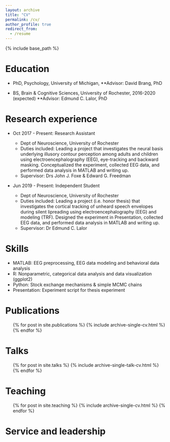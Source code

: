 ```yaml
---
layout: archive
title: "CV"
permalink: /cv/
author_profile: true
redirect_from:
  - /resume
---
```


{% include base_path %}

Education
======
* PhD, Psychology, University of Michigan,
**Advisor: David Brang, PhD

* BS, Brain & Cognitive Sciences, University of Rochester, 2016-2020 (expected)
**Advisor: Edmund C. Lalor, PhD

Research experience
======
* Oct 2017 - Present: Research Assistant
  * Dept of Neuroscience, University of Rochester
  * Duties included: Leading a project that investigates the neural basis underlying illusory contour perception
among adults and children using electroencephalography (EEG), eye-tracking and backward masking.
Conceptualized the experiment, collected EEG data, and performed data analysis in MATLAB and writing
up.
  * Supervisor: Drs John J. Foxe & Edward G. Freedman

* Jun 2019 - Present: Independent Student
  * Dept of Neuroscience, University of Rochester
  * Duties included: Leading a project (i.e. honor thesis) that investigates the cortical tracking of unheard speech
envelopes during silent lipreading using electroencephalography (EEG) and modeling (TRF). Designed the
experiment in Presentation, collected EEG data, and performed data analysis in MATLAB and writing up.
  * Supervisor: Dr Edmund C. Lalor
  
Skills
======
* MATLAB: EEG preprocessing, EEG data modeling and behavioral data analysis
* R: Nonparametric, categorical data analysis and data visualization (ggplot2)
* Python: Stock exchange mechanisms & simple MCMC chains
* Presentation: Experiment script for thesis experiment

Publications
======
  <ul>{% for post in site.publications %}
    {% include archive-single-cv.html %}
  {% endfor %}</ul>
  
Talks
======
  <ul>{% for post in site.talks %}
    {% include archive-single-talk-cv.html %}
  {% endfor %}</ul>
  
Teaching
======
  <ul>{% for post in site.teaching %}
    {% include archive-single-cv.html %}
  {% endfor %}</ul>
  
Service and leadership
======

